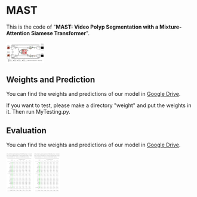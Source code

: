 # MAST

This is the code of "**MAST: Video Polyp Segmentation with a Mixture-Attention Siamese Transformer**".

<img src="imgs/model_structure.jpg" alt="model_structure" style="zoom:10%;" />

## Weights and Prediction

You can find the weights and predictions of our model in [Google Drive](https://drive.google.com/drive/folders/101fumxq6i72edyUBCFBqnpGvj739TUDg?usp=sharing).

If you want to test, please make a directory "weight" and put the weights in it. Then run MyTesting.py.



## Evaluation

You can find the weights and predictions of our model in [Google Drive](https://drive.google.com/drive/folders/101fumxq6i72edyUBCFBqnpGvj739TUDg?usp=sharing).

<img src="imgs/SUN-SEG-Easy.png" alt="SUN-SEG-Easy" style="zoom:10%;" />

<img src="imgs/SUN-SEG-Hard.png" alt="SUN-SEG-Hard" style="zoom:10%;" />
